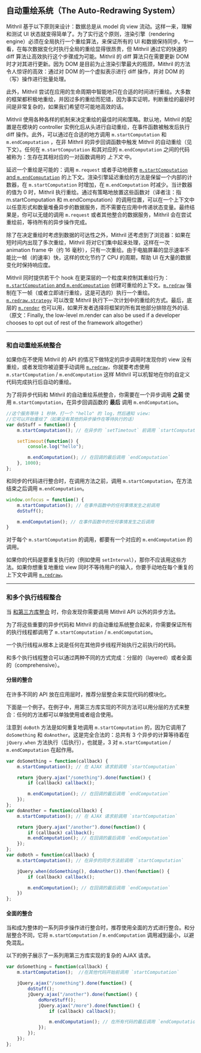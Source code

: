 ## 自动重绘系统（The Auto-Redrawing System）

Mithril 基于以下原则来设计：数据总是从 model 向 view 流动。这样一来，理解和测试 UI 状态就变得简单了。为了实行这个原则，渲染引擎（rendering engine）必须在全局执行一个重绘算法，来保证所有的 UI 和数据保持同步。乍一看，在每次数据变化时执行全局的重绘显得很昂贵，但 Mithril 通过它的快速的 diff 算法让高效执行这个步骤成为可能。Mithril 的 diff 算法只在需要更新 DOM 时才对其进行更新。因为 DOM 是目前为止渲染引擎最大的瓶颈，Mithril 的方法令人惊讶的高效：通过对 DOM 的一个虚拟表示进行 diff 操作，并对 DOM 的（写）操作进行批量处理。

此外，Mithril 尝试在应用的生命周期中智能地只在合适的时间进行重绘。大多数的框架都积极地重绘，并因过多的重绘而犯错，因为事实证明，判断重绘的最好时间是非常复杂的，如果我们希望尽可能地高效的话。

Mithril 使用各种各样的机制来决定重绘的最佳时间和策略。默认地，Mithril 的配置是在模块的 controller 实例化后从头进行自动重绘，在事件函数被触发后执行 diff 操作。此外，可以通过在合适的地方调用 `m.startComputation` 和 `m.endComputation` ，在非 Mithril 的异步回调函数中触发 Mithril 的自动重绘（见下文）。任何在 `m.startComputation` 和其对应的 `m.endComputation` 之间的代码被称为：生存在其相对应的一对函数调用的 *上下文* 中。

延迟一个重绘是可能的：调用 `m.request` 或者手动地嵌套 [`m.startComputation` and `m.endComputation`](mithril.computation.md) 的上下文。渲染引擎延迟重绘的方法是保留一个内部的计数器，在 `m.startComputation` 时增加，在 `m.endComputation` 时减少。当计数器的值为 0 时，Mithril 执行重绘。通过有策略地放置这些函数对（译者注：指 m.startComputation 和 m.endComputation）的调用位置，可以在一个上下文中以任意形式和数量堆叠异步的数据服务，而不需要在应用中传递状态变量。最终结果是，你可以无缝的调用 `m.request` 或者其他整合的数据服务，Mithril 会在尝试重绘前，等待所有的异步操作完成。

除了在决定重绘时考虑到数据的可达性之外，Mithril 还考虑到了浏览器：如果在短时间内出现了多次重绘，Mithril 将对它们集中起来处理，这样在一次 animation frame 中（约 16 毫秒），只有一次重绘。由于电脑屏幕的显示速率不能比一帧（的速率）快，这样的优化节约了 CPU 的周期，帮助 UI 在大量的数据变化时保持响应度。

Mithril 同时提供若干个 hook 在更深层的一个粒度来控制其重绘行为：[`m.startComputation` and `m.endComputation`](mithril.computation.md) 创建可重绘的上下文。[`m.redraw`](mithril.redraw.md) 强制在下一帧（或者立即进行重绘，这是可选的）执行一个重绘。 [`m.redraw.strategy`](mithril.redraw.md#strategy) 可以改变 Mithril 执行下一次计划中的重绘的方式。最后，底层的 [`m.render`](mithril.render.md) 也可以用，如果开发者选择将框架的所有其他部分排除在外的话.（原文：Finally, the low-level m.render can also be used if a developer chooses to opt out of rest of the framework altogether）

---

### 和自动重绘系统整合

如果你在不使用 Mithril 的 API 的情况下做特定的异步调用时发现你的 view 没有重绘，或者发现你被迫要手动调用 [`m.redraw`](mithril.redraw.md)，你就要考虑使用 `m.startComputation` / `m.endComputation` 这样 Mithril 可以机智地在你的自定义代码完成执行后自动的重绘。

为了将异步代码和 Mithril 的自动重绘系统整合，你需要在一个异步调用 **之前** 使用 `m.startComputation`，在异步回调函数的 **最后** 调用 `m.endComputation`。

```javascript
//这个服务等待 1 秒钟，打一个 "hello" 的 log，然后通知 view:
//它可以开始重绘了（如果没有其他的异步操作在等待执行的话）
var doStuff = function() {
	m.startComputation(); // 在异步的 `setTimetout` 前调用 `startComputation`

	setTimeout(function() {
		console.log("hello");

		m.endComputation(); // 在回调的最后调用 `endComputation`
	}, 1000);
};
```

和同步的代码进行整合时，在调用方法之前，调用 `m.startComputation`，在方法结束之后调用 `m.endComputation`。

```javascript
window.onfocus = function() {
	m.startComputation(); // 在事件函数中的任何事情发生之前调用
	doStuff();

	m.endComputation(); // 在事件函数中的任何事情发生之后调用
}
```

对于每个 `m.startComputation` 的调用，都要有一个对应的 `m.endComputation` 的调用。

如果你的代码是要重复执行的（例如使用 `setInterval`），那你不应该用这些方法。如果你想重复地重绘 view 同时不等待用户的输入，你要手动地在每个重复的上下文中调用 [`m.redraw`](mithril.redraw.md)。

---

### 和多个执行线程整合

当 [和第三方库整合](integration.md) 时，你会发现你需要调用 Mithril API 以外的异步方法。

为了将这些重要的异步代码和 Mithril 的自动重绘系统整合起来，你需要保证所有的执行线程都调用了 `m.startComputation` / `m.endComputation`。

一个执行线程从根本上说是任何在其他异步线程开始执行之前执行的代码。

和多个执行线程整合可以通过两种不同的方式完成：分层的（layered）或者全面的（comprehensive）。

#### 分层的整合

在许多不同的 API 放在应用层时，推荐分层整合来实现代码的模块化。

下面是一个例子。在例子中，用第三方库实现的不同方法可以用分层的方式来整合：任何的方法都可以单独使用或者组合使用。

注意到 `doBoth` 方法是如何重复地调用 `m.startComputation` 的，因为它调用了 `doSomething` 和 `doAnother`。这是完全合法的：总共有 3 个异步的计算等待着在 `jQuery.when` 方法执行（后执行），也就是，3 对 `m.startComputation` / `m.endComputation` 在起作用。

```javascript
var doSomething = function(callback) {
	m.startComputation(); // 在 AJAX 请求前调用 `startComputation`

	return jQuery.ajax("/something").done(function() {
		if (callback) callback();

		m.endComputation(); // 在回调的最后调用 `endComputation`
	});
};
var doAnother = function(callback) {
	m.startComputation(); // 在 AJAX 请求前调用 `startComputation`

	return jQuery.ajax("/another").done(function() {
		if (callback) callback();
		m.endComputation(); // 在回调的最后调用 `endComputation`
	});
};
var doBoth = function(callback) {
	m.startComputation(); // 在异步的同步方法前调用 `startComputation`

	jQuery.when(doSomething(), doAnother()).then(function() {
		if (callback) callback();

		m.endComputation(); // 在回调的最后调用 `endComputation`
	})
};
```

#### 全面的整合

当和成为整体的一系列异步操作进行整合时，推荐使用全面的方式进行整合。和分层整合不同，它将 `m.startComputation` / `m.endComputation` 调用减到最小，以避免混乱。

以下的例子展示了一系列用第三方库实现的复杂的 AJAX 请求。

```javascript
var doSomething = function(callback) {
	m.startComputation();  //在其他代码开始前调用 `startComputation`

	jQuery.ajax("/something").done(function() {
		doStuff();
		jQuery.ajax("/another").done(function() {
			doMoreStuff();
			jQuery.ajax("/more").done(function() {
				if (callback) callback();

				m.endComputation(); // 在所有代码的最后调用 `endComputation`
			});
		});
	});
};
```
